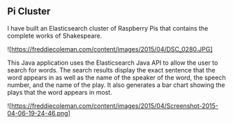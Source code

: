 ## Pi Cluster

I have built an Elasticsearch cluster of Raspberry Pis that contains the complete works of Shakespeare.

![https://freddiecoleman.com/content/images/2015/04/DSC_0280.JPG]

This Java application uses the Elasticsearch Java API to allow the user to search for words. The search results display the exact sentence that the word appears in as well as the name of the speaker of the word, the speech number, and the name of the play. It also generates a bar chart showing the plays that the word appears in most.

![https://freddiecoleman.com/content/images/2015/04/Screenshot-2015-04-06-19-24-46.png]